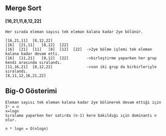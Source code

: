 ## Merge Sort

#### [16,21,11,8,12,22]
    Her sırada eleman sayısı tek eleman kalana kadar 2ye bölünür.
    
    [16,21,11]  [8,12,22]
    [16]  [21,11]   [8,12]  [22]
    [16]  [21]  [11]   [8]  [12]  [22]  ->2ye bölme işlemi tek eleman kalana kadar devam etti.
    [16]  [11,21]   [8,12]  [22]        ->birleştirme yaparken her grup kendi arasında sıralandı.
    [11,16,21]  [8,12,22]               ->son iki grup da birbirleriyle sıralandı.
    [8,11,12,16,21,22]

## Big-O Gösterimi
    Eleman sayısı tek eleman kalana kadar 2ye bölünerek devam ettiği için 
    2ˣ = n
    x=logn
    Sıralama yaparken her satırda (n-1) kere bakıldığı için dominantı n olur.

    n * logn = O(nlogn)

